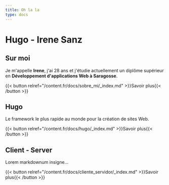 ```yaml
---
title: Oh la la
type: docs
---
```



# Hugo - Irene Sanz

## Sur moi
Je m'appelle **Irene**, j'ai 28 ans et j'étudie actuellement un diplôme supérieur en **Développement d'applications Web à Saragosse**.

{{< button relref="/content.fr/docs/sobre_mi/_index.md" >}}Savoir plus{{< /button >}}


## Hugo
Le framework le plus rapide au monde pour la création de sites Web.

{{< button relref="/content.fr/docs/hugo/_index.md" >}}Savoir plus{{< /button >}}



## Client - Server
Lorem markdownum insigne...

{{< button relref="/content.fr/docs/cliente_servidor/_index.md" >}}Savoir plus{{< /button >}}